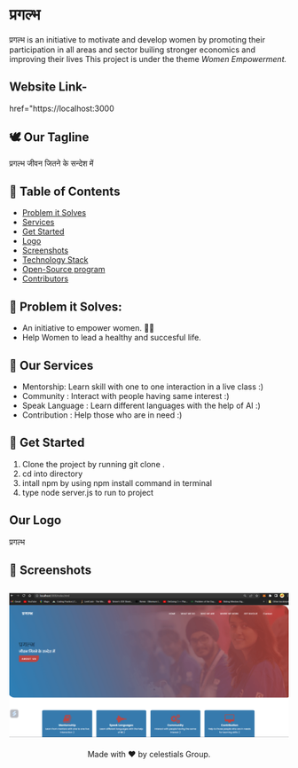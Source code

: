 # प्रगल्भ
प्रगल्भ is an initiative to motivate and develop women by promoting their participation in all areas and sector builing stronger economics and improving their lives
This project is under the theme *Women Empowerment.*


## Website Link-
href="https://localhost:3000

## 🕊 Our Tagline 
प्रगल्भ
जीवन जितने के सन्देश में

## 📝 Table of Contents
- [Problem it Solves](#problem_statement)
- [Services](#services)
- [Get Started](#getStarted)
- [Logo](#logo)
- [Screenshots](#screenshots)
- [Technology Stack](#tech_stack)
- [Open-Source program](#open_source_programs)
- [Contributors](#contributors)

## 🔎 Problem it Solves: <a name = "problem_statement"></a>
- An initiative to empower women. 🧘‍♀
- Help Women to lead a healthy and succesful life.

## 💼 Our Services <a name = "services"></a>
- Mentorship: Learn skill with one to one interaction in a live class :)
- Community : Interact with people having same interest :)
- Speak Language : Learn different languages with the help of AI :)
- Contribution : Help those who are in need :)


## 🚀  Get Started <a name = "getStarted"></a>
1. Clone the project by running git clone .
2. cd into directory
3. intall npm by using npm install command in terminal
4. type node server.js to run to project

## Our Logo <a name = "logo"></a>
<text> प्रगल्भ </text>

## 📸 Screenshots <a name = "screenshots"></a>
## ![readmeBanner](https://github.com/Ravikant99/celestials/blob/main/webosite_png.png)


<p align="center">
  Made with ❤ by celestials Group.
</p>
